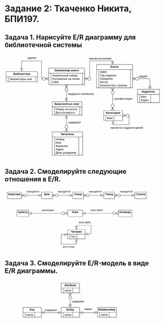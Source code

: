 # Задание 2: Ткаченко Никита, БПИ197.
 ## Задача 1. Нарисуйте E/R диаграмму для библиотечной системы
 ![](scheme1.png)

 ## Задача 2. Смоделируйте следующие отношения в E/R.
 ![](scheme2_new.png)

 ## Задача 3. Смоделируйте E/R-модель в виде E/R диаграммы.
 ![](scheme3.png)
